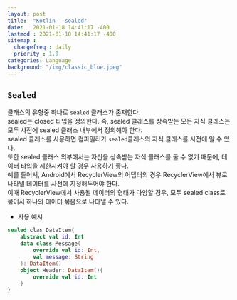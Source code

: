 ```yaml
---
layout: post
title:  "Kotlin - sealed"
date:   2021-01-18 14:41:17 -400
lastmod : 2021-01-18 14:41:17 -400
sitemap :
  changefreq : daily
  priority : 1.0
categories: Language
background: "/img/classic_blue.jpeg"
---
```


## `Sealed`

클래스의 유형중 하나로 `sealed` 클래스가 존재한다.  
sealed는 closed 타입을 정의한다. 즉, sealed 클래스를 상속받는 모든 자식 클래스는 모두 사전에 sealed 클래스 내부에서 정의해야 한다.  
sealed 클래스를 사용하면 컴파일러가 `sealed`클래스의 자식 클래스를 사전에 알 수 있다.  
또한 sealed 클래스 외부에서는 자신을 상속받는 자식 클래스를 둘 수 없기 때문에, 데이터 타입을 제한시켜야 할 경우 사용하기 좋다.   
예를 들어서, Android에서 RecyclerView의 어댑터의 경우 RecyclerView에서 뷰로 나타낼 데이터를 사전에 지정해두어야 한다.  
이때 RecyclerView에서 사용될 데이터의 형태가 다양할 경우, 모두 sealed class로 묶어서 하나의 데이터 묶음으로 나타낼 수 있다.

- 사용 예시
```Kotlin
sealed clas DataItem{
    abstract val id: Int
    data class Message(
        override val id: Int, 
        val message: String
    ): DataItem()
    object Header: DataItem(){
        override val id: Int
    }   
}
``` 




